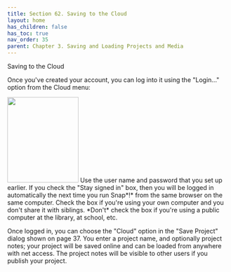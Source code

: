 ```yaml
---
title: Section 62. Saving to the Cloud
layout: home
has_children: false
has_toc: true
nav_order: 35
parent: Chapter 3. Saving and Loading Projects and Media
---
```


Saving to the Cloud

Once you've created your account, you can log into it using the
"Login..." option from the Cloud menu:

<img src="/snap-manual/assets/images/image490.png" style="width:162px; height:195px">
Use the user name and password that you
set up earlier. If you check the "Stay signed in" box, then you will be
logged in automatically the next time you run Snap*!* from the same
browser on the same computer. Check the box if you're using your own
computer and you don't share it with siblings. *Don't* check the box if
you're using a public computer at the library, at school, etc.

Once logged in, you can choose the "Cloud" option in the "Save Project"
dialog shown on page 37. You enter a project name, and optionally
project notes; your project will be saved online and can be loaded from
anywhere with net access. The project notes will be visible to other
users if you publish your project.

